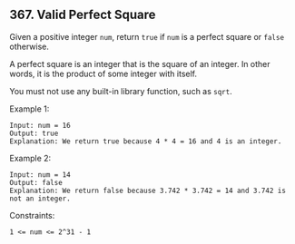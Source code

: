 ## 367. Valid Perfect Square

Given a positive integer `num`, return `true` if `num` is a perfect square or `false` otherwise.

A perfect square is an integer that is the square of an integer. In other words, it is the product of some integer with itself.

You must not use any built-in library function, such as `sqrt`.

Example 1:

```
Input: num = 16
Output: true
Explanation: We return true because 4 * 4 = 16 and 4 is an integer.
```

Example 2:

```
Input: num = 14
Output: false
Explanation: We return false because 3.742 * 3.742 = 14 and 3.742 is not an integer.
```

Constraints:

```
1 <= num <= 2^31 - 1
```
